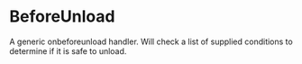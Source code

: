 # BeforeUnload

A generic onbeforeunload handler. Will check a list of supplied
conditions to determine if it is safe to unload.
